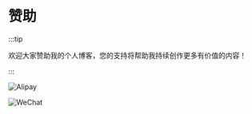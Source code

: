 # 赞助

:::tip

欢迎大家赞助我的个人博客，您的支持将帮助我持续创作更多有价值的内容！

:::

![Alipay](/img/QR-code/alipay.png)

![WeChat](/img/QR-code/wechat.png)
